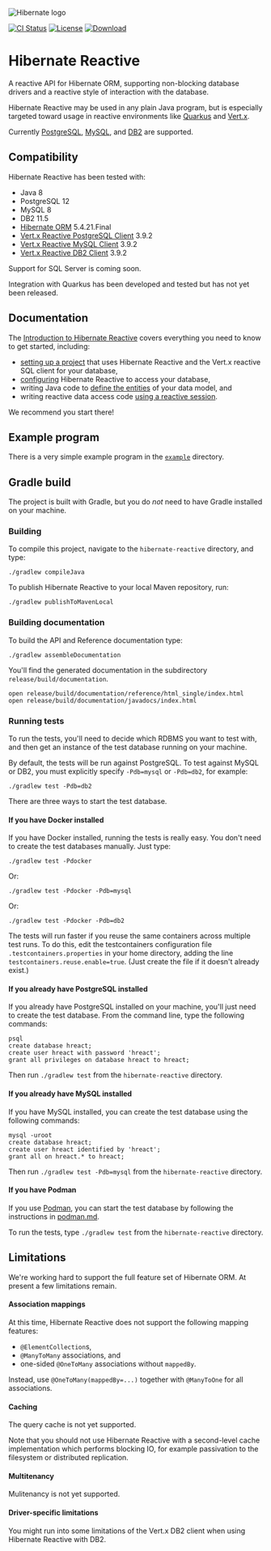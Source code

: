 ![Hibernate logo][]

[![CI Status](https://github.com/hibernate/hibernate-reactive/workflows/Hibernate%20Reactive%20CI/badge.svg)](https://github.com/hibernate/hibernate-reactive/actions?query=workflow%3A%22Hibernate+Reactive+CI%22)
[![License](https://img.shields.io/badge/License-LGPL%202.1-green.svg)](https://opensource.org/licenses/LGPL-2.1)
[![Download](https://api.bintray.com/packages/hibernate/artifacts/hibernate-reactive/images/download.svg)](https://bintray.com/hibernate/artifacts/hibernate-reactive/_latestVersion)

[Hibernate logo]: http://static.jboss.org/hibernate/images/hibernate_logo_whitebkg_200px.png

# Hibernate Reactive

A reactive API for Hibernate ORM, supporting non-blocking database
drivers and a reactive style of interaction with the database.

Hibernate Reactive may be used in any plain Java program, but is 
especially targeted toward usage in reactive environments like 
[Quarkus][] and [Vert.x][].

Currently [PostgreSQL][], [MySQL][], and [DB2][] are supported.

[Quarkus]: https://quarkus.io
[Vert.x]: https://vertx.io

## Compatibility

Hibernate Reactive has been tested with:

- Java 8
- PostgreSQL 12
- MySQL 8
- DB2 11.5
- [Hibernate ORM](https://hibernate.org/orm/) 5.4.21.Final
- [Vert.x Reactive PostgreSQL Client](https://vertx.io/docs/vertx-pg-client/java/) 3.9.2
- [Vert.x Reactive MySQL Client](https://vertx.io/docs/vertx-mysql-client/java/) 3.9.2
- [Vert.x Reactive DB2 Client](https://vertx.io/docs/vertx-db2-client/java/) 3.9.2

Support for SQL Server is coming soon.

Integration with Quarkus has been developed and tested but has not yet 
been released.

[PostgreSQL]: https://www.postgresql.org
[MySQL]: https://www.mysql.com
[DB2]: https://www.ibm.com/analytics/db2

## Documentation

The [Introduction to Hibernate Reactive][introduction] covers everything 
you need to know to get started, including:

- [setting up a project][build] that uses Hibernate Reactive and the Vert.x 
  reactive SQL client for your database,
- [configuring][config] Hibernate Reactive to access your database,
- writing Java code to [define the entities][model] of your data model, and 
- writing reactive data access code [using a reactive session][session].

We recommend you start there!

[introduction]: https://github.com/hibernate/hibernate-reactive/blob/master/documentation/src/main/asciidoc/reference/introduction.adoc

[build]: https://github.com/hibernate/hibernate-reactive/blob/master/documentation/src/main/asciidoc/reference/introduction.adoc#including-hibernate-reactive-in-your-project-build
[config]: https://github.com/hibernate/hibernate-reactive/blob/master/documentation/src/main/asciidoc/reference/introduction.adoc#configuration
[model]: https://github.com/hibernate/hibernate-reactive/blob/master/documentation/src/main/asciidoc/reference/introduction.adoc#mapping-entity-classes
[session]: https://github.com/hibernate/hibernate-reactive/blob/master/documentation/src/main/asciidoc/reference/introduction.adoc#using-the-reactive-session

## Example program

There is a very simple example program in the [`example`][example] 
directory.

[example]: https://github.com/hibernate/hibernate-reactive/tree/master/example

## Gradle build

The project is built with Gradle, but you do _not_ need to have Gradle
installed on your machine.

### Building

To compile this project, navigate to the `hibernate-reactive` directory, 
and type:

    ./gradlew compileJava

To publish Hibernate Reactive to your local Maven repository, run:

    ./gradlew publishToMavenLocal

### Building documentation

To build the API and Reference documentation type:

    ./gradlew assembleDocumentation

You'll find the generated documentation in the subdirectory
`release/build/documentation`.

    open release/build/documentation/reference/html_single/index.html
    open release/build/documentation/javadocs/index.html

### Running tests

To run the tests, you'll need to decide which RDBMS you want to test 
with, and then get an instance of the test database running on your 
machine.

By default, the tests will be run against PostgreSQL. To test against 
MySQL or DB2, you must explicitly specify `-Pdb=mysql` or `-Pdb=db2`, 
for example:

    ./gradlew test -Pdb=db2
    
There are three ways to start the test database.
    
#### If you have Docker installed

If you have Docker installed, running the tests is really easy. You
don't need to create the test databases manually. Just type:

    ./gradlew test -Pdocker

Or:

    ./gradlew test -Pdocker -Pdb=mysql

Or:

    ./gradlew test -Pdocker -Pdb=db2

The tests will run faster if you reuse the same containers across 
multiple test runs. To do this, edit the testcontainers configuration 
file `.testcontainers.properties` in your home directory, adding the 
line `testcontainers.reuse.enable=true`. (Just create the file if it 
doesn't already exist.)

#### If you already have PostgreSQL installed

If you already have PostgreSQL installed on your machine, you'll just 
need to create the test database. From the command line, type the 
following commands:

    psql
    create database hreact;
    create user hreact with password 'hreact';
    grant all privileges on database hreact to hreact;

Then run `./gradlew test` from the `hibernate-reactive` directory.

#### If you already have MySQL installed

If you have MySQL installed, you can create the test database using 
the following commands:

    mysql -uroot
    create database hreact;
    create user hreact identified by 'hreact';
    grant all on hreact.* to hreact;

Then run `./gradlew test -Pdb=mysql` from the `hibernate-reactive` 
directory.

#### If you have Podman

If you use [Podman][], you can start the test database by following 
the instructions in [podman.md](podman.md).

[Podman]: https://podman.io

To run the tests, type `./gradlew test` from the `hibernate-reactive` 
directory.

## Limitations

We're working hard to support the full feature set of Hibernate ORM. At
present a few limitations remain.

#### Association mappings

At this time, Hibernate Reactive does not support the following mapping
features:

- `@ElementCollection`s,
- `@ManyToMany` associations, and
- one-sided `@OneToMany` associations without `mappedBy`.

Instead, use `@OneToMany(mappedBy=...)` together with `@ManyToOne` for 
all associations.

#### Caching

The query cache is not yet supported.

Note that you should not use Hibernate Reactive with a second-level cache 
implementation which performs blocking IO, for example passivation to the
filesystem or distributed replication.

#### Multitenancy

Mulitenancy is not yet supported.

#### Driver-specific limitations

You might run into some limitations of the Vert.x DB2 client when using 
Hibernate Reactive with DB2.

